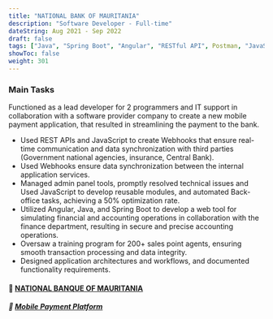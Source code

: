 ```yaml
---
title: "NATIONAL BANK OF MAURITANIA"
description: "Software Developer - Full-time"
dateString: Aug 2021 - Sep 2022
draft: false
tags: ["Java", "Spring Boot", "Angular", "RESTful API", Postman, "JavaScript", "MySQL", Git, Miro visual Platform]
showToc: false
weight: 301
--- 
```


### Main Tasks

Functioned as a lead developer for 2 programmers and IT support in collaboration with a software provider company to create a new mobile payment application, that resulted in streamlining the payment to the bank.
- Used REST APIs and JavaScript to create Webhooks that ensure real-time communication and data synchronization with third parties (Government national agencies, insurance, Central Bank).
- Used Webhooks ensure data synchronization between the internal application services.
- Managed admin panel tools, promptly resolved technical issues and Used JavaScript to develop reusable modules, and automated Back-office tasks, achieving a 50% optimization rate.
- Utilized Angular, Java, and Spring Boot to develop a web tool for simulating financial and accounting operations in collaboration with the finance department, resulting in secure and precise accounting operations.
- Oversaw a training program for 200+ sales point agents, ensuring smooth transaction processing and data integrity.
- Designed application architectures and workflows, and documented functionality requirements.

#### 🔗 [**NATIONAL BANQUE OF MAURITANIA**](http://www.bnm.mr/)
##### 🔗 [**Mobile Payment Platform**](http://www.click.mr/)